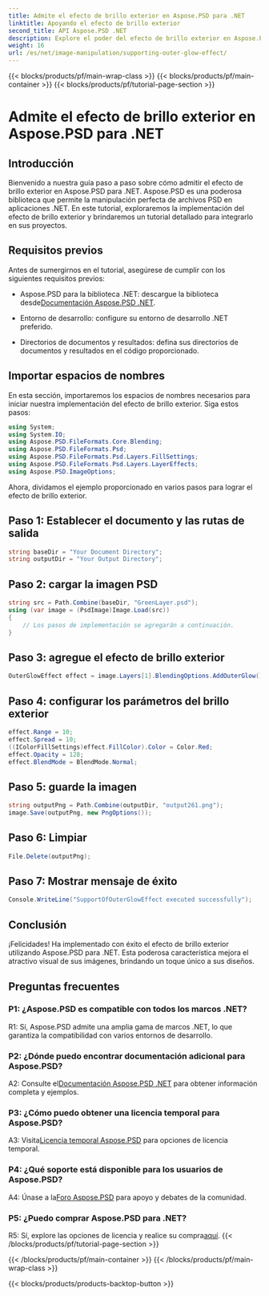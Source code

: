 ```yaml
---
title: Admite el efecto de brillo exterior en Aspose.PSD para .NET
linktitle: Apoyando el efecto de brillo exterior
second_title: API Aspose.PSD .NET
description: Explore el poder del efecto de brillo exterior en Aspose.PSD para .NET. Mejore sus diseños de imágenes con este tutorial paso a paso.
weight: 16
url: /es/net/image-manipulation/supporting-outer-glow-effect/
---
```


{{< blocks/products/pf/main-wrap-class >}}
{{< blocks/products/pf/main-container >}}
{{< blocks/products/pf/tutorial-page-section >}}

# Admite el efecto de brillo exterior en Aspose.PSD para .NET

## Introducción

Bienvenido a nuestra guía paso a paso sobre cómo admitir el efecto de brillo exterior en Aspose.PSD para .NET. Aspose.PSD es una poderosa biblioteca que permite la manipulación perfecta de archivos PSD en aplicaciones .NET. En este tutorial, exploraremos la implementación del efecto de brillo exterior y brindaremos un tutorial detallado para integrarlo en sus proyectos.

## Requisitos previos

Antes de sumergirnos en el tutorial, asegúrese de cumplir con los siguientes requisitos previos:

-  Aspose.PSD para la biblioteca .NET: descargue la biblioteca desde[Documentación Aspose.PSD .NET](https://reference.aspose.com/psd/net/).

- Entorno de desarrollo: configure su entorno de desarrollo .NET preferido.

- Directorios de documentos y resultados: defina sus directorios de documentos y resultados en el código proporcionado.

## Importar espacios de nombres

En esta sección, importaremos los espacios de nombres necesarios para iniciar nuestra implementación del efecto de brillo exterior. Siga estos pasos:

```csharp
using System;
using System.IO;
using Aspose.PSD.FileFormats.Core.Blending;
using Aspose.PSD.FileFormats.Psd;
using Aspose.PSD.FileFormats.Psd.Layers.FillSettings;
using Aspose.PSD.FileFormats.Psd.Layers.LayerEffects;
using Aspose.PSD.ImageOptions;
```

Ahora, dividamos el ejemplo proporcionado en varios pasos para lograr el efecto de brillo exterior.

## Paso 1: Establecer el documento y las rutas de salida

```csharp
string baseDir = "Your Document Directory";
string outputDir = "Your Output Directory";
```

## Paso 2: cargar la imagen PSD

```csharp
string src = Path.Combine(baseDir, "GreenLayer.psd");
using (var image = (PsdImage)Image.Load(src))
{
    // Los pasos de implementación se agregarán a continuación.
}
```

## Paso 3: agregue el efecto de brillo exterior

```csharp
OuterGlowEffect effect = image.Layers[1].BlendingOptions.AddOuterGlow();
```

## Paso 4: configurar los parámetros del brillo exterior

```csharp
effect.Range = 10;
effect.Spread = 10;
((IColorFillSettings)effect.FillColor).Color = Color.Red;
effect.Opacity = 128;
effect.BlendMode = BlendMode.Normal;
```

## Paso 5: guarde la imagen

```csharp
string outputPng = Path.Combine(outputDir, "output261.png");
image.Save(outputPng, new PngOptions());
```

## Paso 6: Limpiar

```csharp
File.Delete(outputPng);
```

## Paso 7: Mostrar mensaje de éxito

```csharp
Console.WriteLine("SupportOfOuterGlowEffect executed successfully");
```

## Conclusión

¡Felicidades! Ha implementado con éxito el efecto de brillo exterior utilizando Aspose.PSD para .NET. Esta poderosa característica mejora el atractivo visual de sus imágenes, brindando un toque único a sus diseños.

## Preguntas frecuentes

### P1: ¿Aspose.PSD es compatible con todos los marcos .NET?

R1: Sí, Aspose.PSD admite una amplia gama de marcos .NET, lo que garantiza la compatibilidad con varios entornos de desarrollo.

### P2: ¿Dónde puedo encontrar documentación adicional para Aspose.PSD?

 A2: Consulte el[Documentación Aspose.PSD .NET](https://reference.aspose.com/psd/net/) para obtener información completa y ejemplos.

### P3: ¿Cómo puedo obtener una licencia temporal para Aspose.PSD?

 A3: Visita[Licencia temporal Aspose.PSD](https://purchase.aspose.com/temporary-license/) para opciones de licencia temporal.

### P4: ¿Qué soporte está disponible para los usuarios de Aspose.PSD?

 A4: Únase a la[Foro Aspose.PSD](https://forum.aspose.com/c/psd/34) para apoyo y debates de la comunidad.

### P5: ¿Puedo comprar Aspose.PSD para .NET?

 R5: Sí, explore las opciones de licencia y realice su compra[aquí](https://purchase.aspose.com/buy).
{{< /blocks/products/pf/tutorial-page-section >}}

{{< /blocks/products/pf/main-container >}}
{{< /blocks/products/pf/main-wrap-class >}}

{{< blocks/products/products-backtop-button >}}
